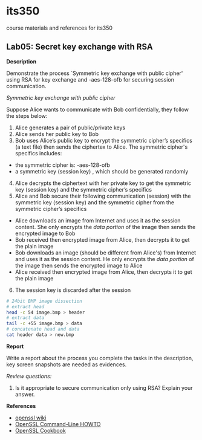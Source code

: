 # its350
course materials and references for its350

## Lab05: Secret key exchange with RSA

__Description__

Demonstrate the process `Symmetric key exchange with public cipher' using RSA for key exchange  and -aes-128-ofb for securing session communication.

_Symmetric key exchange with public cipher_

Suppose Alice wants to communicate with Bob confidentially, they follow the steps below:
1. Alice generates a pair of public/private keys
2. Alice sends her public key to Bob
3. Bob uses Alice’s public key to encrypt  the symmetric cipher’s specifics (a text file) then sends the ciphertex to Alice. The symmetric cipher's specifics includes:
  * the symmetric cipher is: -aes-128-ofb
  * a symmetric key (session key) ,  which should be generated randomly
4.  Alice decrypts the ciphertext with her private key to get the
symmetric key (session key) and the symmetric cipher’s specifics
5. Alice and Bob secure their following communication (session) with the symmetric key (session key) and the symmetric cipher from the symmetric cipher’s specifics
  * Alice downloads an image from Internet and uses it as the session content. She only encrypts the _data portion_ of the image then sends the encrypted image to Bob
  * Bob received then encrypted image from Alice, then decrypts it to get the plain image
  * Bob downloads an image (should be different from Alice's) from Internet and uses it as the session content. He only encrypts the _data portion_ of the image then sends the encrypted image to Alice
  * Alice received then encrypted image from Alice, then decrypts it to get the plain image
6. The session key is discarded after the session



```bash
# 24bit BMP image dissection
# extract head
head -c 54 image.bmp > header
# extract data
tail -c +55 image.bmp > data
# concatenate head and data
cat header data > new.bmp
```


__Report__

Write a report about the process you complete the tasks in the description, key screen snapshots are needed as evidences.

_Review questions:_
1. Is it appropriate to secure communication only using RSA? Explain your answer.




__References__

* [openssl wiki](https://wiki.openssl.org/index.php/Main\_Page)
* [OpenSSL Command-Line HOWTO](https://www.madboa.com/geek/openssl/)
* [OpenSSL Cookbook](https://www.feistyduck.com/books/openssl-cookbook/)
